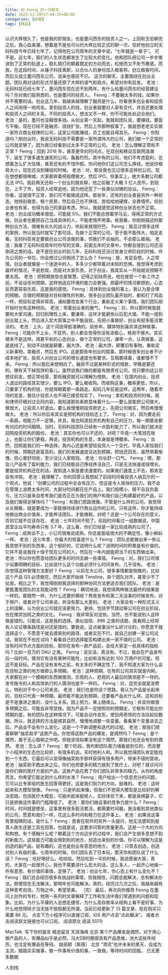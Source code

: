 ```yaml
---
title: 和 Fenng 的一次聊天
date: 2023-11-20T17:04:25+08:00
categories: [收藏]
tags: [精品]
---
```


认识大辉很久了，他是我的好朋友，也是墨问西东的投资人之一。上回和玉伯聊完之后，我心血来潮，想着是不是也可以约大辉比较正式的聊一次，恰好他创立的无码科技今年已经七年了。记得他在公司周年的文章中说，“七年就是一辈子”。
可不是，这七年，我们的人生状态都发生了比较大的变化。他和团队把公司一步步推进到了正常的轨道上，稳扎稳打的朝着既定的方向而去，松弛而又不失节奏感。而我，在这段时间，从锤子科技离职，以合伙人的身份加入极客邦，创立极客时间，而后又成立墨问西东公司，说来也感叹不已。
这次的聊天，主要围绕在创业主题。团队用对话的形式尽量还原了大辉的语气和观点，希望对你有启发。
老池：无码科技已经七年了，墨问西东现在还不到两年。有什么给墨问西东的经营建议吗？你对我们挺熟悉的，也是墨问的投资人。
Fenng：不要融太多的钱，如果你并不需要的话。创业这几年，我越来越理解了融资是什么，你看很多创业者和投资人之间闹得一地鸡毛。拿到投资人的钱，创业者就要对人家有交代，并且还要处理和投资人之间的关系。不同的投资人，想法又不一样，你不可能处处迎合他们。
老池：是的，墨问也没融很多钱。从创业第一天起，我就和团队说，要赚钱，要盈亏平衡。现在已经不是融资、烧钱扩张，然后上市那种叙事了。我就想老老实实做一家符合商业规律的公司，这家公司能赚钱，员工也能自得其乐。
Fenng：你知道吗？刚创业时，我说无码科技不需要是一家所谓伟大的公司，我们做一个正常的公司就足够了。因为我已经看到过太多不正常的公司。
老池：怎么理解正常和不正常？
Fenng：回到 2016 年，甚至更早的时间点，在双创和移动互联网浪潮下，诞生了很多速生速死的公司，轰轰烈烈。其中有的公司，他们不考虑盈利，总想着怎么扩大估值，甚至还有的不惜作假。你问他你们这公司怎么挣钱，他说你格局太小，现在还没到赚钱的时候。
老池：对，那会我也见过很多这样的公司。现在想想都很唏嘘，大家都奔着把规模做大，然后 IPO，但事实上，绝大多数公司都无法 IPO。我前两天还和一个创业的朋友聊，他之前融了大概 3 亿人民币，到现在，上不了市，投资人经常追他，因为他还签了一些类似对赌的协议。
Fenng：你看，这就很不正常，我们可不能做成这样。那些年，还有的创业者是另外一种状态，他特别艰苦，租个民房，然后自己也不挣钱，苦哈哈地硬撑，全靠情怀。但创业者也有家，也得为自己的家庭考虑。所以，我就感觉这种创业状态也不正常。
老池：创业成功概率很低，可能就 5%。我们不能总想着学马云，得用正常的方式做。创业者也要把自己当成具体的人，不能老情怀用事。依我看，你刚刚描述的那种创业方法，很难有长久的战斗力，听起来就很拧巴。
Fenng：我见过很多这样的案例，所以我当时就写了那句话，先做个正常的公司，至于能不能伟大，咱走走看。无码科技肯定要做创业公司该做的事，但我们不会抽风，不会那么极端。
老池：我看了无码科技周年时你写的文章。前面五年的文章中，你都会提到公司还没倒闭之类的话。是不是在创业的前几年，无码科技还没过安身立命阶段的时候，作为公司的一号位，你会想过公司倒闭了怎么办？
Fenng：是，肯定会想，人之常情。创业者就像是一个迷途中的人，多多少少都带着对未知的恐惧。我觉得考虑到最坏的情况，不是悲观，而是对大家负责。对于创业，我其实从一开始就说预期不要太高。
老池：把预期放低也是智慧。记得之前陆奇说，他在接受一个新工作之前，不会设任何预期，这样他适应环境的能力会更强。把最坏的情况都想到，心态反而更容易乐观，这是我的感觉。
Fenng：具体到创业做的事上，我认为是合理的预期，合理的预期是对目标理性的判断。很多创业团队最开始时，都和打了鸡血一样，把目标定得非常高，诸如要改变某个行业，重新定义某个事情。我们团队刚开始时也有这种倾向。
老池：带着创业者的傲气。
Fenng：对，所以那时候我就要和大家沟通，回归到理性上来，要谦卑，这样才能避免以后犯大错。不能一提到创业就上头，然后进入宏大叙事之中不能自拔。先把小事做好，创业有挺多脏活累活的。
老池：上头，这个词说得挺准确的。前些年，媒体特别喜欢讲这种故事。
Fenng：可能你不上头，不狂热，别人都会觉得你没有进取心，格局不够大。其实根本不是这样。用更平和的心态创业，做个正常的公司，谦卑一点，认真做事，这是底线了。别动不动就是颠覆，画大饼。
老池：画大饼，颠覆旧有事物，重新定义新事物，拿融资，然后去 IPO。这是那些年创业的叙事，那时候很多创业者不计成本地扩张，投资人对创业公司的增长速度也有要求。互相裹挟着，谁都慢不下来。
Fenng：所以我后来想明白了。融资不过是某种形式的借款，早晚是要还的。哪有天下掉馅饼的事儿。虽然说我们做的都是有限责任公司，但只要你这公司想往前走，想正常经营，那些融资就可以理解为借款。
老池：在国内创业，投资人退出的路径其实很少。要么 IPO，要么被收购。而收购这事，概率更低，所以，只要拿了机构的钱，你就得朝着那一条路走。起码几年前是这样。这两年，随着市场的变差，我估计投资人也不得已接受现实了。
Fenng：拿机构投资的时候，我和律师仔细对过合同内容，我知道那些条款意味着什么——要么是能把公司做大，做很大，让投资人好退出。要么我慢慢把投资款还上，先把公司做实，然后再慢慢做大。
老池：所以你后来其实是把机构的钱给还上了。
Fenng：对，因为要走前一条路，咱能力不一定够。并且，我也知道投资机构有自己的压力，每一期基金都有对应的时间期限。当时，无码科技团队已经有一点盈利能力了，所以我们就决定回购投资机构的股份。
老池：其实你也可以不还的，对吧？毕竟一大笔钱在账上，也能让你们更稳。再说，投资机构的生意，本身就是博概率。
Fenng：当然，回购是我们的一种选择。我内心还是希望给投资人一个交代，毕竟人家投我们的时候，预期还是蛮高的。我们的发展速度没达到预期，把钱还回去，虽然带着惭愧，但心里舒坦些，至少没让人家赔钱。
老池：你长舒一口气。
Fenng：嗯，那会儿产品有了盈利能力，我们已经能自己挣钱养活自己，只是无法快速成倍增长。要是投资机构还在的话，我知道人家是要求速度的。如果我们速度上不去，那肯定会有冲突。
老池：我理解了。你的回答让我想起了前段时间看投资人纳瓦尔的一个观点，他说：“创建公司的过程中总会有压力，但这是令人愉快的压力。我不会在管理上浪费太多时间，大部分时间都花在产品上。我们规模小、精干且自负盈亏。压力只是来自思考我们是否正在为我们的用户和我们自己构建最好的产品，以及我们做得足够快吗？”
Fenng：和我们思路很像。不管是什么样的公司，我觉得从长期看，就是要成为一家能够持续进行商业运作的公司，只有这样，你才能持续地做出商业价值来，才能养活团队，才能缴税，对吧？这是一个公司存在的意义，否则它就不应该存在。
老池：七年时间不短了。前段时间看过一组数据说，中国民营企业平均寿命只有 3.7 年，这么看，你们已经是一家比较成熟的公司了。
Fenng：成熟谈不上，小公司很难说成熟。你总是面临很大的不确定性，像小蝌蚪一样。
老池：这七年里，你最大的惊喜是什么？
Fenng：团队总能做出来一些让我意想不到的东西来。这个挺好的，它说明什么呢？说明时间的积累是有价值的，它并不是说我找十倍于现在公司的人，然后在一年内就能把当下的东西做出来。
老池：所以你也愿意给团队更多的时间去做一些事情。
Fenng：对。我们公司很少设置明确的目标，比如说什么这个功能必须什么时间发布。几乎没有。
老池：你觉得这种管理方法更好？
Fenng：以前在大公司，很多事情都是倒推的，比如这个产品 Q3 必须做完，然后大家开始排 Timeline，各个团队对齐，甚至少不了扯皮。相比之下，我觉得刚刚我选择的那种协同方法更适合我们团队。
老池：是更能激发团队的主观能动性？
Fenng：确切地说，我觉得两种做法最终的结果是一样的。那既然一样，为什么还要折腾呢？熬夜发布和第二天没事的时候发布，对于用户，或者对于公司来说，并没有那么大差别。
老池：大家会有一种形式主义上的误解，认为创业公司就应该更努力，更拼。包括字节跳动等公司在创业阶段，也在推崇加班之类的文化。
Fenng：我非常反对这些。当然，也不能说别人这样做是错的。只能说，这是我的选择。类似加班、996 之类的话题，我看网上经常有人论证哪条路径是对还是错的。要我说，这点破事没什么好讨论的，你愿意干就选择这个，不愿意干就去摸索别的路径，或者实在不行，就自己创建一家公司试试。我现在不也在试吗？看看自己的选择能否构建出来一家不错的公司。
老池：没有时间节点方面的目标，那你在发布一款产品前，会给大家定一些具体的指标吗？比如一百万的 DAU 之类。
Fenng：说实话，真没有。不过，我会在产品发布后一段时间，猜测它有没有某种可能性，比如有没有达到 100 万用户的可能，但这不是目标。产品在没有发布之前，有太多的不确定性了，我不知道大家为什么会在目标之类的地方做那么多预期。
老池：这种预期，在有的公司其实就是内耗。大家都在对一个模糊的东西做猜测，乐观的人、悲观的人最后的猜测是不一样的。发号施令的人和具体执行的人猜测也是不一样的。
Fenng：对，这完全就是浪费么，特别对于中小公司来说。
老池：我们也是你这个思路。我认为产品是长起来的，目标只代表一种预期，最终能不能达到预期，还要看产品长什么样。这和目标是不是激进之类的，没什么关系。因上努力，果上随缘么。
Fenng：并且你做很多预期之后，可能会非常受挫。因为产品不一定按照你的预期走，它极有可能比你预期的差。有的团队在这种情况下，可能会动作变形，使劲用奇怪的方法往起拉数据。所以，我选择的方法是顺其自然，慢慢地调整一些变量。看看某个变量进去之后，产品会不会有什么变化。这是一个不断调整和迭代的过程。
老池：那我们顺着聊聊“抽奖助手”这款产品。你觉得这款产品的爆发，是偶然吗？
Fenng：是个偶然，属于无心插柳之作吧。但我坚信如果没有这个偶然，那我们也还会有别的偶然。
老池：怎么讲？
Fenng：那个阶段，我判断团队能力储备是到位的，而且整个小程序的生态也比较好，有很多机会。天时地利人和。所以我觉得团队肯定能找到一个东西，它最后可以变得像抽奖助手那样获得有很多用户，带来不错的营收。
老池：抽奖助手跑出来之后，你们也把更多的精力放到了医疗上，对吧？就诊问问是你们做的医疗方面的产品，这款产品花费了你们团队非常多的精力。从你的角度而言，你希望它能达到什么样的水准？
Fenng：用户给出一个信息充分的问题，它可以比专家级的医生回答得更好。这是我们努力的方向，挺难的。
老池：这听起来和大模型很像。
Fenng：只是听起来像。但我们不觉得大模型是比较好的解决思路，包括医疗大模型，可能听起来挺唬人，实际体验下来，都是臭棋篓子，它只是把做这件事的门槛降低了。
老池：那你们做这事的竞争力是什么？
Fenng：时间。时间就是壁垒，这事里有很多脏活累活，都需要时间磨。我没看到其他类似的公司，愿意和我们一样，花这么多时间和精力在这件事上。
老池：如果说这事有里程碑的话，是什么？
Fenng：患者在软件的另外一头提问，他无法感知到是真人医生还是工具在回答。也就是说，这要求问答的质量更高。这是一个大的方向和构想。有个感触什么呢？朝着这个方向迈步的过程中，我们会产生很多意想不到的新能力。这些能力可能会用到别的地方，创造出来别的价值。你可以理解为这是创造的副产品，挺有趣的，这也是创业有意思的地方。
老池：只管去创造，创造对别人有益的事。七周年的时候，你们团队去了日本玩，那天你和团队说了什么话？
Fenng：吃好喝好么。哈哈哈。然后吃到一半的时候，我说感谢大家，真的，大家在一起很开心。我也不需要讲什么宏大的话，这么多人，一起开心地做一件有意思、有价值的事情，足够了。
老池：创业七年，你心态上有什么变化不？
Fenng：我们总会经历很多有挑战的事情，但我相信，问题总能解决，总有解决办法。即使现在无法解决，那明年也可能解决。真的，经历过几次之后，我越来越有这种思考自信。万物之中，希望至美。
（完）
最后，再次向你推荐 Fenng 在墨问上创作的专栏，他用一系列的文章解释了工作和生活中我们常遇到的问题和现象。比如，为什么平庸的人总想走捷径，为什么高存款率从结构上看不是好事，为什么他觉得除夕当天放不放假都无所谓。当前已经更新了 13 篇文章，现在购买只需要 88 元。
点击下方小程序可以直接订阅，iOS 用户点击“点此解决”。
或者点击阅读原文链接也可以订阅。
阅读原文
阅读 5070

MacTalk
​
写下你的留言
精选留言
天涯海峰
北京
某个产品爆发是偶然，对于用心做产品的人，有爆品似乎是必然。冯大DB时期很具有产品思维，池大这些年经历，也注定有爆品在等待。
姚丽颖（紫薇）
北京
“清流”也许未来的某天，会成为主流，踏踏实实做事，做一件事有价值的事，一直做，等待时间的回报。
已无更多数据

人划线

